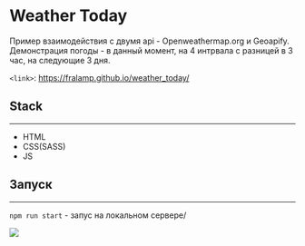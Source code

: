 # Weather Today 

Пример взаимодействия с двумя api - Openweathermap.org и Geoapify.
Демонстрация погоды - в данный момент, на 4 интрвала с разницей в 3 час, на следующие 3 дня.

`<link>`: https://fralamp.github.io/weather_today/

## Stack
-------
* HTML
* CSS(SASS)
* JS


## Запуск
--------
`npm run start` - запус на локальном сервере/

![](https://i.postimg.cc/nztXL32R/2022-10-17-10-27-49.png)